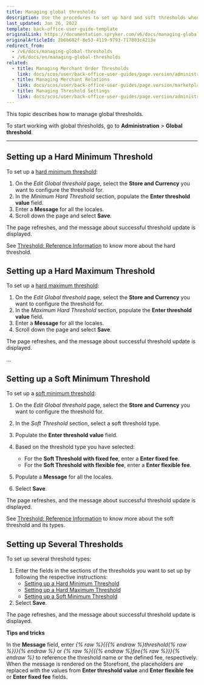 ```yaml
---
title: Managing global thresholds
description: Use the procedures to set up hard and soft thresholds when working with global thresholds in the Back Office.
last_updated: Jan 26, 2022
template: back-office-user-guide-template
originalLink: https://documentation.spryker.com/v6/docs/managing-global-thresholds
originalArticleId: 2b6b682f-8e53-4119-9793-717803c4213e
redirect_from:
  - /v6/docs/managing-global-thresholds
  - /v6/docs/en/managing-global-thresholds
related:
  - title: Managing Merchant Order Thresholds
    link: docs/scos/user/back-office-user-guides/page.version/administration/thresholds/managing-merchant-order-thresholds.html
  - title: Managing Merchant Relations
    link: docs/scos/user/back-office-user-guides/page.version/marketplace/merchants-and-merchant-relations/managing-merchant-relations.html
  - title: Managing Threshold Settings
    link: docs/scos/user/back-office-user-guides/page.version/administration/thresholds/managing-threshold-settings.html
---
```


This topic describes how to manage global thresholds.

To start working with global thresholds, go to **Administration** > **Global threshold**.
***
## Setting up a Hard Minimum Threshold
To set up a [hard minimum threshold](/docs/scos/user/features/{{page.version}}/checkout-feature-overview/order-thresholds-overview.html#hard-minimum-threshold):
1. On the *Edit Global threshold* page, select the **Store and Currency** you want to configure the threshold for.
2. In the *Minimum Hard Threshold* section, populate the **Enter threshold value** field.
3. Enter a **Message** for all the locales.
4. Scroll down the page and select **Save**.

The page refreshes, and the message about successful threshold update is displayed.

See [Threshold: Reference Information](/docs/scos/user/back-office-user-guides/{{page.version}}/administration/thresholds/references/reference-information-threshold.html) to know more about the hard threshold.

## Setting up a Hard Maximum Threshold

To set up a [hard maximum threshold](/docs/scos/user/features/{{page.version}}/checkout-feature-overview/order-thresholds-overview.html#hard-maximum-threshold):

1. On the *Edit Global threshold* page, select the **Store and Currency** you want to configure the threshold for.
2. In the *Maximum Hard Threshold* section, populate the **Enter threshold value** field.
3. Enter a **Message** for all the locales.
4. Scroll down the page and select **Save**.

The page refreshes, and the message about successful threshold update is displayed.

…



## Setting up a Soft Minimum Threshold
To set up a [soft minimum threshold](/docs/scos/user/features/{{page.version}}/checkout-feature-overview/order-thresholds-overview.html#soft-minimum-threshold):
1. On the *Edit Global threshold* page, select the **Store and Currency** you want to configure the threshold for.
2. In the *Soft Threshold* section, select a soft threshold type.
3. Populate the **Enter threshold value** field.
4. Based on the threshold type you have selected:
   * For the **Soft Threshold with fixed fee**, enter a **Enter fixed fee**.
   * For the **Soft Threshold with flexible fee**, enter a **Enter flexible fee**.

5. Populate a **Message** for all the locales.
6. Select **Save**.

The page refreshes, and the message about successful threshold update is displayed.

See [Threshold: Reference Information](/docs/scos/user/back-office-user-guides/{{page.version}}/administration/thresholds/references/reference-information-threshold.html) to know more about the soft threshold and its types.

## Setting up Several Thresholds
To set up several threshold types:
1. Enter the fields in the sections of the thresholds you want to set up by following the respective instructions:
    * [Setting up a Hard Minimum Threshold](#setting-up-a-hard-minimum-threshold)
    * [Setting up a Hard Maximum Threshold](#setting-up-a-hard-maximum-threshold)
    * [Setting up a Soft Minimum Threshold](#setting-up-a-soft-minimum-threshold)
2. Select **Save**.

The page refreshes, and the message about successful threshold update is displayed.

**Tips and tricks**

In the **Message** field, enter *{% raw %}{{{% endraw %}threshold{% raw %}}}{% endraw %}* or *{% raw %}{{{% endraw %}fee{% raw %}}}{% endraw %}* to reference the threshold name or the defined fee, respectively. When the message is rendered on the Storefront, the placeholders are replaced with the values from **Enter threshold value** and **Enter flexible fee** or **Enter fixed fee** fields.
